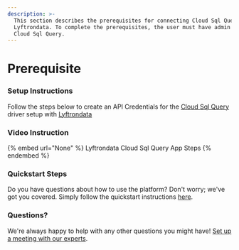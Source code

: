 ```yaml
---
description: >-
  This section describes the prerequisites for connecting Cloud Sql Query to
  Lyftrondata. To complete the prerequisites, the user must have admin access to
  Cloud Sql Query.
---
```


# Prerequisite

<mark style="color:blue;"></mark>

### Setup Instructions

Follow the steps below to create an API Credentials for the [Cloud Sql Query](None) driver setup with [Lyftrondata](https://www.lyftrondata.com)

### Video Instruction

{% embed url="None" %}
Lyftrondata Cloud Sql Query App Steps
{% endembed %}

### Quickstart Steps

Do you have questions about how to use the platform? Don't worry; we've got you covered. Simply follow the quickstart instructions [here](README.md).

### Questions? <a href="#questions" id="questions"></a>

We're always happy to help with any other questions you might have! [Set up a meeting with our experts](https://www.lyftrondata.com/book-a-meeting/).

